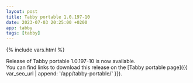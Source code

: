 ```yaml
---
layout: post
title: Tabby portable 1.0.197-10
date: 2023-07-03 20:25:00 +0200
app: tabby
tags: [tabby]
---
```

{% include vars.html %}

Release of Tabby portable 1.0.197-10 is now available.<br />
You can find links to download this release on the [Tabby portable page]({{ var_seo_url | append: '/app/tabby-portable/' }}).
